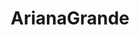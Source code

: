 ---
title: ArianaGrande
crosslinks:
- livven
- anti_gif_bot
- youtubefactsbot
- beauteenz
- u_imguralbumbot
- youtubot
- ArianaGrandesFeet
- JerkOffToCelebs
- schuhe
- '14189'
- HailCorporate
- BellaThorne
- womeninboots
- xray
- sexyhair
- lizgillies
- ffbraveexvius
- Celebs
- MassdropBot
- SelenaGomezLust
---